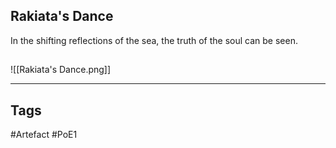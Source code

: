 ## Rakiata's Dance
In the shifting reflections of the sea, the truth of the soul can be seen.
##
![[Rakiata's Dance.png]]

---
## Tags
#Artefact
#PoE1